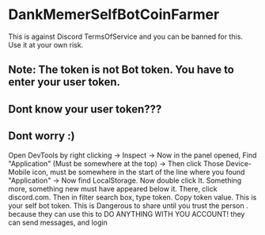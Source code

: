 # DankMemerSelfBotCoinFarmer
This is against Discord TermsOfService and you can be banned for this. Use it at your own risk. 
## Note: The token is not Bot token. You have to enter your user token.
## Dont know your user token???
## Dont worry :)
Open DevTools by right clicking -> Inspect -> Now in the panel opened, Find "Application" (Must be somewhere at the top) ->
Then click Those Device-Mobile icon, must be somewhere in the start of the line where you found "Application" -> Now find LocalStorage.
Now double click It. Something more, something new must have appeared below it. There, click discord.com.
Then in filter search box, type token.
Copy token value.
This is your self bot token. This is Dangerous to share until you trust the person
. because they can use this to DO ANYTHING WITH YOU ACCOUNT!
they can send messages, and login
